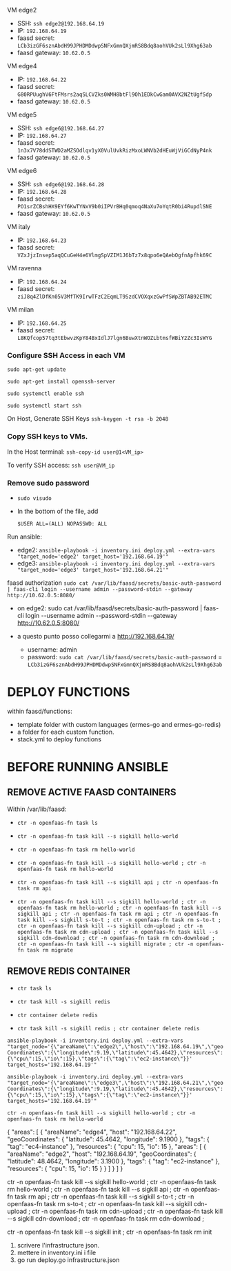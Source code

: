 

VM edge2
- SSH: `ssh edge2@192.168.64.19`
- IP: `192.168.64.19`
- faasd secret: `LCb3izGF6sznAbdH99JPHDMDdwpSNFxGmnQXjmRS8Bdq8aohVUk2sLl9Xhg63ab`
- faasd gateway: `10.62.0.5`

VM edge4
- IP: `192.168.64.22`
- faasd secret: `G80RPUughV6FtFMsrs2aqSLCVZks0WMH8btFl9Oh1EDkCwGam0AVX2NZtUgfSdp`
- faasd gateway: `10.62.0.5`

VM edge5
- SSH: `ssh edge6@192.168.64.27`
- IP: `192.168.64.27`
- faasd secret: `1n3x7V78ddSTWD2aMZSOdlqv1yX0VulUvkRizMxoLWNVb2dHEuWjViGCdNyP4nk`
- faasd gateway: `10.62.0.5`

VM edge6
- SSH: `ssh edge6@192.168.64.28`
- IP: `192.168.64.28`
- faasd secret: `PO1srZCBshHX9EYf6KwTYNxV9b0iIPVrBHq0qmoq4NaXu7oYqtR0bi4RupdlSNE`
- faasd gateway: `10.62.0.5`




VM italy
- IP: `192.168.64.23`
- faasd secret: `VZxJjzInsep5aqQCuGeH4e6VlmgSpVZIM1J6bTz7x8qpo6eQAebOgfnApfhk69C`

VM ravenna
- IP: `192.168.64.24`
- faasd secret: `ziJ8q4ZlDfKn05V3MfTK9IrwTFzC2EqmLT9SzdCVOXqxzGwPfSWpZBTAB92ETMC`

VM milan
- IP: `192.168.64.25`
- faasd secret: `L8KQfcop57tq3tEbwvzKpY84BxIdlJ7lgn6BuwXtnWOZLbtmsfWBiY2Zc3IsWYG`








### Configure SSH Access in each VM

    sudo apt-get update

    sudo apt-get install openssh-server

    sudo systemctl enable ssh

    sudo systemctl start ssh

On Host, Generate SSH Keys
`ssh-keygen -t rsa -b 2048`

### Copy SSH keys to VMs. 
In the Host terminal: 
    `ssh-copy-id user@1<VM_ip>`  

To verify SSH access: `ssh user@VM_ip`


### Remove sudo password
<!-- https://askubuntu.com/questions/147241/execute-sudo-without-password -->

- `sudo visudo`

- In the bottom of the file, add 

    `$USER ALL=(ALL) NOPASSWD: ALL`



Run ansible: 
- edge2: `ansible-playbook -i inventory.ini deploy.yml --extra-vars "target_node='edge2' target_host='192.168.64.19'"`
- edge3: `ansible-playbook -i inventory.ini deploy.yml --extra-vars "target_node='edge3' target_host='192.168.64.21'"`

faasd authorization
`sudo cat /var/lib/faasd/secrets/basic-auth-password | faas-cli login --username admin --password-stdin --gateway http://10.62.0.5:8080/`

- on edge2: 
sudo cat /var/lib/faasd/secrets/basic-auth-password | faas-cli login --username admin --password-stdin --gateway http://10.62.0.5:8080/


- a questo punto posso collegarmi a http://192.168.64.19/
    - username: admin
    - password: `sudo cat /var/lib/faasd/secrets/basic-auth-password` = `LCb3izGF6sznAbdH99JPHDMDdwpSNFxGmnQXjmRS8Bdq8aohVUk2sLl9Xhg63ab`

# DEPLOY FUNCTIONS

within faasd/functions:
- template folder with custom languages (ermes-go and ermes-go-redis)
- a folder for each custom function. 
- stack.yml to deploy functions
  

# BEFORE RUNNING ANSIBLE

## REMOVE ACTIVE FAASD CONTAINERS
Within /var/lib/faasd: 
- `ctr -n openfaas-fn task ls`
- `ctr -n openfaas-fn task kill --s sigkill hello-world`
- `ctr -n openfaas-fn task rm hello-world`

- `ctr -n openfaas-fn task kill --s sigkill hello-world ; ctr -n openfaas-fn task rm hello-world`
- `ctr -n openfaas-fn task kill --s sigkill api ; ctr -n openfaas-fn task rm api`

-  `ctr -n openfaas-fn task kill --s sigkill hello-world ; ctr -n openfaas-fn task rm hello-world ; ctr -n openfaas-fn task kill --s sigkill api ; ctr -n openfaas-fn task rm api ; ctr -n openfaas-fn task kill --s sigkill s-to-t ; ctr -n openfaas-fn task rm s-to-t ; ctr -n openfaas-fn task kill --s sigkill cdn-upload ; ctr -n openfaas-fn task rm cdn-upload ; ctr -n openfaas-fn task kill --s sigkill cdn-download ; ctr -n openfaas-fn task rm cdn-download ; ctr -n openfaas-fn task kill --s sigkill migrate ; ctr -n openfaas-fn task rm migrate`




## REMOVE REDIS CONTAINER
- `ctr task ls`
- `ctr task kill -s sigkill redis`
- `ctr container delete redis`

- `ctr task kill -s sigkill redis ; ctr container delete redis`



`ansible-playbook -i inventory.ini deploy.yml --extra-vars "target_node='{\"areaName\":\"edge2\",\"host\":\"192.168.64.19\",\"geoCoordinates\":{\"longitude\":9.19,\"latitude\":45.4642},\"resources\":{\"cpu\":15,\"io\":15},\"tags\":{\"tag\":\"ec2-instance\"}}' target_hosts='192.168.64.19'" `



` ansible-playbook -i inventory.ini deploy.yml --extra-vars "target_node='{\"areaName\":\"edge3\",\"host\":\"192.168.64.21\",\"geoCoordinates\":{\"longitude\":9.19,\"latitude\":45.4642},\"resources\":{\"cpu\":15,\"io\":15},\"tags\":{\"tag\":\"ec2-instance\"}}' target_hosts='192.168.64.19'" `



`ctr -n openfaas-fn task kill --s sigkill hello-world ; ctr -n openfaas-fn task rm hello-world`





{
  "areas": [
    {
      "areaName": "edge4",
      "host": "192.168.64.22",
      "geoCoordinates": {
        "latitude": 45.4642,
        "longitude": 9.1900
      },
      "tags": {
        "tag": "ec4-instance"
      },
      "resources": {
        "cpu": 15,
        "io": 15
      },
      "areas": [
        {
          "areaName": "edge2",
          "host": "192.168.64.19",
          "geoCoordinates": {
            "latitude": 48.4642,
            "longitude": 3.1900
          },
          "tags": {
            "tag": "ec2-instance"
          },
          "resources": {
            "cpu": 15,
            "io": 15
          }
    }
  ]
    }
  ]
}



ctr -n openfaas-fn task kill --s sigkill hello-world ; ctr -n openfaas-fn task rm hello-world ;
ctr -n openfaas-fn task kill --s sigkill api ; ctr -n openfaas-fn task rm api ;
ctr -n openfaas-fn task kill --s sigkill s-to-t ; ctr -n openfaas-fn task rm s-to-t ;
ctr -n openfaas-fn task kill --s sigkill cdn-upload ; ctr -n openfaas-fn task rm cdn-upload ;
ctr -n openfaas-fn task kill --s sigkill cdn-download ; ctr -n openfaas-fn task rm cdn-download ; 



ctr -n openfaas-fn task kill --s sigkill init ; ctr -n openfaas-fn task rm init



1. scrivere l'infrastructure json. 
2. mettere in inventory.ini i file 
3. go run deploy.go infrastructure.json